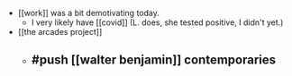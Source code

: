 - [[work]] was a bit demotivating today.
	- I very likely have [[covid]] (L. does, she tested positive, I didn't yet.)
- [[the arcades project]]
	- #push [[walter benjamin]] contemporaries
		-